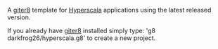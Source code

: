A [giter8][g8] template for [Hyperscala][hyperscala] applications using the latest released version.

If you already have [giter8][g8] installed simply type: 'g8 darkfrog26/hyperscala.g8' to create a new project.

[g8]: http://github.com/n8han/giter8#readme
[hyperscala]: http://www.hyperscala.org
